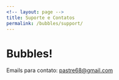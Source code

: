```yaml
---
<!-- layout: page -->
title: Suporte e Contatos
permalink: /bubbles/support/
---
```


<h1>Bubbles!</h1>
<p>Emails para contato: 
<a href = "mailto: pastre68@gmail.com">pastre68@gmail.com</a></p>
